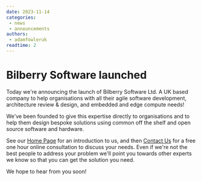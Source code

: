 ```yaml
---
date: 2023-11-14
categories:
 - news
 - announcements
authors:
 - adamfowleruk
readtime: 2
---
```

# Bilberry Software launched

Today we're announcing the launch of Bilberry Software Ltd. A UK based company to help organisations with all their agile software development, architecture review & design, and embedded and edge compute needs!

<!-- more -->

We've been founded to give this expertise directly to organisations and to help them design bespoke solutions using common off the shelf and open source software and hardware.

See our [Home Page](../../index.md) for an introduction to us, and then [Contact Us](../../contact-us.md) for a free one hour online consultation to discuss your needs. Even if we're not the best people to address your problem we'll point you towards other experts we know so that you can get the solution you need.

We hope to hear from you soon!
